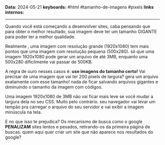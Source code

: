 
**Data:** 2024-05-21
**keyboards:** #html #tamanho-de-imagens #pixels
**links internos:** 
___

Quando você está começando a desenvolver sites, caba pensando que para obter o melhor resultado, sua imagem deve ter um tamanho GIGANTE para poder ter a melhor qualidade.

Realmente , uma imagem com resolução grande (1920x1080) tem mais pontos que uma imagem com resolução pequena (500x280). só que uma imagem 1920x1080 pode gerar um arquivo de até 3MB, enquanto uma 500x280 dificilmente vai passar de 500KB.

A regra de ouro nesses casos é: **use imagens do tamanho certo!** Vai precisar de uma imagem que vai ter 200 pixels de largura? gera um arquivo exatamente com esse tamanho! nada de ficar salvando arquivos gigantes e diminuindo o tamanho da imagem com códigos.

Uma imagem 1920x1080 de 3MB não vai ficar mais leve se você mudar a largura dela no seu CSS. Muito pelo contrário. seu navegador vai levar um tempão pra carregar o arquivo do seu servidor e vai exibir a imagem minúscula na tela.

E no que isso te prejudica? Os mecanismo de busca como o google **PENALIZAM** sites lentos e pesados, retirando-os da primeira página de buscas. quem aqui quer criar um site que não aparece nos resultados do google?